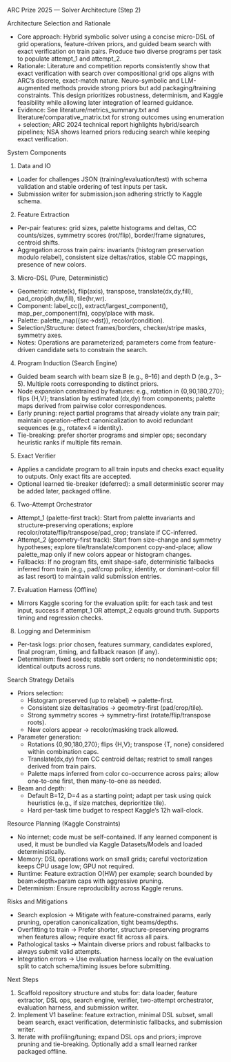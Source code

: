 ARC Prize 2025 — Solver Architecture (Step 2)

Architecture Selection and Rationale

- Core approach: Hybrid symbolic solver using a concise micro-DSL of grid operations, feature-driven priors, and guided beam search with exact verification on train pairs. Produce two diverse programs per task to populate attempt_1 and attempt_2.
- Rationale: Literature and competition reports consistently show that exact verification with search over compositional grid ops aligns with ARC’s discrete, exact-match nature. Neuro-symbolic and LLM-augmented methods provide strong priors but add packaging/training constraints. This design prioritizes robustness, determinism, and Kaggle feasibility while allowing later integration of learned guidance.
- Evidence: See literature/metrics_summary.txt and literature/comparative_matrix.txt for strong outcomes using enumeration + selection; ARC 2024 technical report highlights hybrid/search pipelines; NSA shows learned priors reducing search while keeping exact verification.

System Components

1) Data and IO
- Loader for challenges JSON (training/evaluation/test) with schema validation and stable ordering of test inputs per task.
- Submission writer for submission.json adhering strictly to Kaggle schema.

2) Feature Extraction
- Per-pair features: grid sizes, palette histograms and deltas, CC counts/sizes, symmetry scores (rot/flip), border/frame signatures, centroid shifts.
- Aggregation across train pairs: invariants (histogram preservation modulo relabel), consistent size deltas/ratios, stable CC mappings, presence of new colors.

3) Micro-DSL (Pure, Deterministic)
- Geometric: rotate(k), flip(axis), transpose, translate(dx,dy,fill), pad_crop(dh,dw,fill), tile(hr,wr).
- Component: label_cc(), extract/largest_component(), map_per_component(fn), copy/place with mask.
- Palette: palette_map({src→dst}), recolor(condition).
- Selection/Structure: detect frames/borders, checker/stripe masks, symmetry axes.
- Notes: Operations are parameterized; parameters come from feature-driven candidate sets to constrain the search.

4) Program Induction (Search Engine)
- Guided beam search with beam size B (e.g., 8–16) and depth D (e.g., 3–5). Multiple roots corresponding to distinct priors.
- Node expansion constrained by features: e.g., rotation in {0,90,180,270}; flips {H,V}; translation by estimated (dx,dy) from components; palette maps derived from pairwise color correspondences.
- Early pruning: reject partial programs that already violate any train pair; maintain operation-effect canonicalization to avoid redundant sequences (e.g., rotate×4 ≡ identity).
- Tie-breaking: prefer shorter programs and simpler ops; secondary heuristic ranks if multiple fits remain.

5) Exact Verifier
- Applies a candidate program to all train inputs and checks exact equality to outputs. Only exact fits are accepted.
- Optional learned tie-breaker (deferred): a small deterministic scorer may be added later, packaged offline.

6) Two-Attempt Orchestrator
- Attempt_1 (palette-first track): Start from palette invariants and structure-preserving operations; explore recolor/rotate/flip/transpose/pad_crop; translate if CC-inferred.
- Attempt_2 (geometry-first track): Start from size-change and symmetry hypotheses; explore tile/translate/component copy-and-place; allow palette_map only if new colors appear or histogram changes.
- Fallbacks: If no program fits, emit shape-safe, deterministic fallbacks inferred from train (e.g., pad/crop policy, identity, or dominant-color fill as last resort) to maintain valid submission entries.

7) Evaluation Harness (Offline)
- Mirrors Kaggle scoring for the evaluation split: for each task and test input, success if attempt_1 OR attempt_2 equals ground truth. Supports timing and regression checks.

8) Logging and Determinism
- Per-task logs: prior chosen, features summary, candidates explored, final program, timing, and fallback reason (if any).
- Determinism: fixed seeds; stable sort orders; no nondeterministic ops; identical outputs across runs.

Search Strategy Details

- Priors selection:
  - Histogram preserved (up to relabel) → palette-first.
  - Consistent size deltas/ratios → geometry-first (pad/crop/tile).
  - Strong symmetry scores → symmetry-first (rotate/flip/transpose roots).
  - New colors appear → recolor/masking track allowed.
- Parameter generation:
  - Rotations {0,90,180,270}; flips {H,V}; transpose {T, none} considered within combination caps.
  - Translate(dx,dy) from CC centroid deltas; restrict to small ranges derived from train pairs.
  - Palette maps inferred from color co-occurrence across pairs; allow one-to-one first, then many-to-one as needed.
- Beam and depth:
  - Default B=12, D=4 as a starting point; adapt per task using quick heuristics (e.g., if size matches, deprioritize tile).
  - Hard per-task time budget to respect Kaggle’s 12h wall-clock.

Resource Planning (Kaggle Constraints)

- No internet; code must be self-contained. If any learned component is used, it must be bundled via Kaggle Datasets/Models and loaded deterministically.
- Memory: DSL operations work on small grids; careful vectorization keeps CPU usage low; GPU not required.
- Runtime: Feature extraction O(HW) per example; search bounded by beam×depth×param caps with aggressive pruning.
- Determinism: Ensure reproducibility across Kaggle reruns.

Risks and Mitigations

- Search explosion → Mitigate with feature-constrained params, early pruning, operation canonicalization, tight beams/depths.
- Overfitting to train → Prefer shorter, structure-preserving programs when features allow; require exact fit across all pairs.
- Pathological tasks → Maintain diverse priors and robust fallbacks to always submit valid attempts.
- Integration errors → Use evaluation harness locally on the evaluation split to catch schema/timing issues before submitting.

Next Steps

1) Scaffold repository structure and stubs for: data loader, feature extractor, DSL ops, search engine, verifier, two-attempt orchestrator, evaluation harness, and submission writer.
2) Implement V1 baseline: feature extraction, minimal DSL subset, small beam search, exact verification, deterministic fallbacks, and submission writer.
3) Iterate with profiling/tuning; expand DSL ops and priors; improve pruning and tie-breaking. Optionally add a small learned ranker packaged offline.


